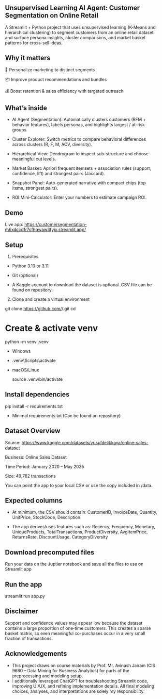 ## Unsupervised Learning AI Agent: Customer Segmentation on Online Retail
A Streamlit + Python project that uses unsupervised learning (K-Means and hierarchical clustering) to segment customers from an online retail dataset and surface persona insights, cluster comparisons, and market basket patterns for cross-sell ideas.

## Why it matters
🎯 Personalize marketing to distinct segments

📦 Improve product recommendations and bundles

💰 Boost retention & sales efficiency with targeted outreach

## What’s inside
- AI Agent (Segmentation): Automatically clusters customers (RFM + behavior features), labels personas, and highlights largest / at-risk groups.

- Cluster Explorer: Switch metrics to compare behavioral differences across clusters (R, F, M, AOV, diversity).

- Hierarchical View: Dendrogram to inspect sub-structure and choose meaningful cut levels.

- Market Basket: Apriori frequent itemsets + association rules (support, confidence, lift) and strongest pairs (Jaccard).

- Snapshot Panel: Auto-generated narrative with compact chips (top items, strongest pairs).

- ROI Mini-Calculator: Enter your numbers to estimate campaign ROI.

## Demo
Live app: https://customersegmentation-m6xdccdfr7cfhqwaw3tyjx.streamlit.app/

## Setup
1) Prerequisites
- Python 3.10 or 3.11

- Git (optional)

- A Kaggle account to download the dataset is optional. CSV file can be found on repository.

2) Clone and create a virtual environment

git clone https://github.com/<you>/<repo>.git
cd <repo>

# Create & activate venv
python -m venv .venv
- Windows
- 
  .venv\Scripts\activate
- macOS/Linux
  
    source .venv/bin/activate

## Install dependencies 

pip install -r requirements.txt

- Minimal requirements.txt (Can be found on repository)


## Dataset Overview
Source: https://www.kaggle.com/datasets/yusufdelikkaya/online-sales-dataset

Business: Online Sales Dataset

Time Period: January 2020 – May 2025

Size: 49,782 transactions

You can point the app to your local CSV or use the copy included in /data.

## Expected columns
- At minimum, the CSV should contain:
CustomerID, InvoiceDate, Quantity, UnitPrice, StockCode, Description

- The app derives/uses features such as:
Recency, Frequency, Monetary, UniqueProducts, TotalTransactions, ProductDiversity, AvgItemPrice, ReturnsRate, DiscountUsage, CategoryDiversity

## Download precomputed files
Run your data on the Juptier notebook and save all the files to use on Streamlit app 

## Run the app
streamlit run app.py

## Disclaimer

Support and confidence values may appear low because the dataset contains a large proportion of one-time customers. This creates a sparse basket matrix, so even meaningful co-purchases occur in a very small fraction of transactions.

## Acknowledgements
- This project draws on course materials by Prof. Mr. Avinash Jairam (CIS 9660 – Data Mining for Business Analytics) for parts of the preprocessing and modeling setup.
- I additionally leveraged ChatGPT for troubleshooting Streamlit code, improving UI/UX, and refining implementation details. All final modeling choices, analyses, and interpretations are solely my responsibility.
